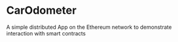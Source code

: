 # CarOdometer
A simple distributed App on the Ethereum network to demonstrate interaction with smart contracts
